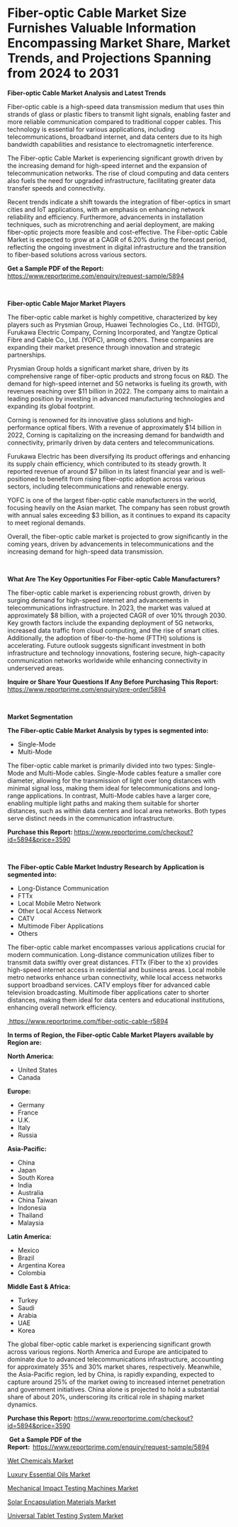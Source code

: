 <p><h1>Fiber-optic Cable Market Size Furnishes Valuable Information Encompassing Market Share, Market Trends, and Projections Spanning from 2024 to 2031</h1></p><p><strong>Fiber-optic Cable Market Analysis and Latest Trends</strong></p>
<p><p>Fiber-optic cable is a high-speed data transmission medium that uses thin strands of glass or plastic fibers to transmit light signals, enabling faster and more reliable communication compared to traditional copper cables. This technology is essential for various applications, including telecommunications, broadband internet, and data centers due to its high bandwidth capabilities and resistance to electromagnetic interference.</p><p>The Fiber-optic Cable Market is experiencing significant growth driven by the increasing demand for high-speed internet and the expansion of telecommunication networks. The rise of cloud computing and data centers also fuels the need for upgraded infrastructure, facilitating greater data transfer speeds and connectivity. </p><p>Recent trends indicate a shift towards the integration of fiber-optics in smart cities and IoT applications, with an emphasis on enhancing network reliability and efficiency. Furthermore, advancements in installation techniques, such as microtrenching and aerial deployment, are making fiber-optic projects more feasible and cost-effective. The Fiber-optic Cable Market is expected to grow at a CAGR of 6.20% during the forecast period, reflecting the ongoing investment in digital infrastructure and the transition to fiber-based solutions across various sectors.</p></p>
<p><strong>Get a Sample PDF of the Report:&nbsp;</strong> <a href="https://www.reportprime.com/enquiry/request-sample/5894">https://www.reportprime.com/enquiry/request-sample/5894</a></p>
<p>&nbsp;</p>
<p><strong>Fiber-optic Cable Major Market Players</strong></p>
<p><p>The fiber-optic cable market is highly competitive, characterized by key players such as Prysmian Group, Huawei Technologies Co., Ltd. (HTGD), Furukawa Electric Company, Corning Incorporated, and Yangtze Optical Fibre and Cable Co., Ltd. (YOFC), among others. These companies are expanding their market presence through innovation and strategic partnerships.</p><p>Prysmian Group holds a significant market share, driven by its comprehensive range of fiber-optic products and strong focus on R&D. The demand for high-speed internet and 5G networks is fueling its growth, with revenues reaching over $11 billion in 2022. The company aims to maintain a leading position by investing in advanced manufacturing technologies and expanding its global footprint.</p><p>Corning is renowned for its innovative glass solutions and high-performance optical fibers. With a revenue of approximately $14 billion in 2022, Corning is capitalizing on the increasing demand for bandwidth and connectivity, primarily driven by data centers and telecommunications.</p><p>Furukawa Electric has been diversifying its product offerings and enhancing its supply chain efficiency, which contributed to its steady growth. It reported revenue of around $7 billion in its latest financial year and is well-positioned to benefit from rising fiber-optic adoption across various sectors, including telecommunications and renewable energy.</p><p>YOFC is one of the largest fiber-optic cable manufacturers in the world, focusing heavily on the Asian market. The company has seen robust growth with annual sales exceeding $3 billion, as it continues to expand its capacity to meet regional demands.</p><p>Overall, the fiber-optic cable market is projected to grow significantly in the coming years, driven by advancements in telecommunications and the increasing demand for high-speed data transmission.</p></p>
<p>&nbsp;</p>
<p><strong>What Are The Key Opportunities For Fiber-optic Cable Manufacturers?</strong></p>
<p><p>The fiber-optic cable market is experiencing robust growth, driven by surging demand for high-speed internet and advancements in telecommunications infrastructure. In 2023, the market was valued at approximately $8 billion, with a projected CAGR of over 10% through 2030. Key growth factors include the expanding deployment of 5G networks, increased data traffic from cloud computing, and the rise of smart cities. Additionally, the adoption of fiber-to-the-home (FTTH) solutions is accelerating. Future outlook suggests significant investment in both infrastructure and technology innovations, fostering secure, high-capacity communication networks worldwide while enhancing connectivity in underserved areas.</p></p>
<p><strong>Inquire or Share Your Questions If Any Before Purchasing This Report:</strong> <a href="https://www.reportprime.com/enquiry/pre-order/5894">https://www.reportprime.com/enquiry/pre-order/5894</a></p>
<p>&nbsp;</p>
<p><strong>Market Segmentation</strong></p>
<p><strong>The Fiber-optic Cable Market Analysis by types is segmented into:</strong></p>
<p><ul><li>Single-Mode</li><li>Multi-Mode</li></ul></p>
<p><p>The fiber-optic cable market is primarily divided into two types: Single-Mode and Multi-Mode cables. Single-Mode cables feature a smaller core diameter, allowing for the transmission of light over long distances with minimal signal loss, making them ideal for telecommunications and long-range applications. In contrast, Multi-Mode cables have a larger core, enabling multiple light paths and making them suitable for shorter distances, such as within data centers and local area networks. Both types serve distinct needs in the communication infrastructure.</p></p>
<p><strong>Purchase this Report:&nbsp;</strong><a href="https://www.reportprime.com/checkout?id=5894&price=3590">https://www.reportprime.com/checkout?id=5894&price=3590</a></p>
<p>&nbsp;</p>
<p><strong>The Fiber-optic Cable Market Industry Research by Application is segmented into:</strong></p>
<p><ul><li>Long-Distance Communication</li><li>FTTx</li><li>Local Mobile Metro Network</li><li>Other Local Access Network</li><li>CATV</li><li>Multimode Fiber Applications</li><li>Others</li></ul></p>
<p><p>The fiber-optic cable market encompasses various applications crucial for modern communication. Long-distance communication utilizes fiber to transmit data swiftly over great distances. FTTx (Fiber to the x) provides high-speed internet access in residential and business areas. Local mobile metro networks enhance urban connectivity, while local access networks support broadband services. CATV employs fiber for advanced cable television broadcasting. Multimode fiber applications cater to shorter distances, making them ideal for data centers and educational institutions, enhancing overall network efficiency.</p></p>
<p><a href="https://www.reportprime.com/fiber-optic-cable-r5894">&nbsp;https://www.reportprime.com/fiber-optic-cable-r5894</a></p>
<p><strong>In terms of Region, the Fiber-optic Cable Market Players available by Region are:</strong></p>
<p>
    <p> <strong> North America: </strong>
        <ul>
            <li>United States</li>
            <li>Canada</li>
        </ul>
        </p> 
    <p> <strong> Europe: </strong>
        <ul>
            <li>Germany</li>
            <li>France</li>
            <li>U.K.</li>
            <li>Italy</li>
            <li>Russia</li>
        </ul>
        </p> 
    <p> <strong> Asia-Pacific: </strong>
        <ul>
            <li>China</li>
            <li>Japan</li>
            <li>South Korea</li>
            <li>India</li>
            <li>Australia</li>
            <li>China Taiwan</li>
            <li>Indonesia</li>
            <li>Thailand</li>
            <li>Malaysia</li>
        </ul>
        </p> 
    <p> <strong> Latin America: </strong>
        <ul>
            <li>Mexico</li>
            <li>Brazil</li>
            <li>Argentina Korea</li>
            <li>Colombia</li>
        </ul>
        </p> 
    <p> <strong> Middle East & Africa: </strong>
        <ul>
            <li>Turkey</li>
            <li>Saudi</li>
            <li>Arabia</li>
            <li>UAE</li>
            <li>Korea</li>
        </ul>
    </p>
    </p>
<p><p>The global fiber-optic cable market is experiencing significant growth across various regions. North America and Europe are anticipated to dominate due to advanced telecommunications infrastructure, accounting for approximately 35% and 30% market shares, respectively. Meanwhile, the Asia-Pacific region, led by China, is rapidly expanding, expected to capture around 25% of the market owing to increased internet penetration and government initiatives. China alone is projected to hold a substantial share of about 20%, underscoring its critical role in shaping market dynamics.</p></p>
<p><strong>Purchase this Report: </strong><a href="https://www.reportprime.com/checkout?id=5894&price=3590">https://www.reportprime.com/checkout?id=5894&price=3590</a></p>
<p>&nbsp;<strong>Get a Sample PDF of the Report:&nbsp;&nbsp;</strong><a href="https://www.reportprime.com/enquiry/request-sample/5894">https://www.reportprime.com/enquiry/request-sample/5894</a></p>
<p><strong></strong></p>
<p><p><a href="https://medium.com/@marisolking1/future-of-innovation-global-wet-chemicals-market-growth-and-opportunities-2024-2031-0f135853c0db">Wet Chemicals Market</a></p><p><a href="https://medium.com/@marisolking1/what-innovations-and-market-trends-are-shaping-the-luxury-essential-oils-market-415e2fb6f6c2">Luxury Essential Oils Market</a></p><p><a href="https://issuu.com/reportprime-2/docs/mechanical-impact-testing-machines-_134937253b1084">Mechanical Impact Testing Machines Market</a></p><p><a href="https://www.linkedin.com/pulse/global-solar-encapsulation-materials-market-analysis-key-trends-ptmze?trackingId=XAdJxGc%2FQ96k%2FiuvhiSF4w%3D%3D">Solar Encapsulation Materials Market</a></p><p><a href="https://issuu.com/reportprime-2/docs/universal-tablet-testing-system-mar_403793901f690f">Universal Tablet Testing System Market</a></p></p>